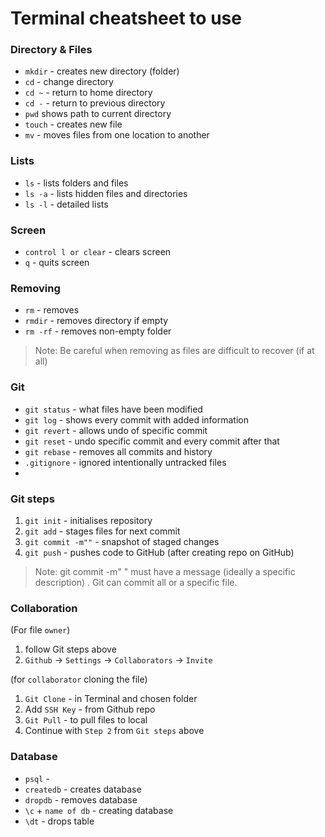 # Terminal cheatsheet to use 

### Directory & Files
* `mkdir` - creates new directory (folder)
* `cd` - change directory
* `cd ~` - return to home directory
* `cd -` - return to previous directory
* `pwd` shows path to current directory
* `touch` - creates new file
* `mv` - moves files from one location to another


### Lists
* `ls` - lists folders and files
* `ls -a`  - lists hidden files and directories
* `ls -l` - detailed lists

### Screen
* `control l or clear` - clears screen
* `q` - quits screen


### Removing
* `rm` - removes
* `rmdir` - removes directory if empty
* `rm -rf` - removes non-empty folder
>Note: Be careful when removing as files are difficult to recover (if at all)


### Git

* `git status` - what files have been modified
* `git log` - shows every commit with added information
* `git revert` - allows undo of specific commit
* `git reset` - undo specific commit and every commit after that
* `git rebase` - removes all commits and history
* `.gitignore` - ignored intentionally untracked files
* 

### Git steps
1. `git init` - initialises repository
2. `git add` - stages files for next commit
3. `git commit -m""` - snapshot of staged changes
4. `git push` - pushes code to GitHub (after creating repo on GitHub)


>Note: git commit -m" " must have a message (ideally a specific description) . Git can commit all or a specific file. 


### Collaboration

(For file `owner`)
1. follow Git steps above
2. `Github` -> `Settings` -> `Collaborators` -> `Invite`


(for `collaborator` cloning the file)
1. `Git Clone` - in Terminal and chosen folder
2. Add `SSH Key` - from Github  repo
3. `Git Pull` - to pull files to local 
4. Continue with `Step 2` from `Git steps` above



### Database

* `psql` - 
* `createdb` - creates database
* `dropdb` - removes database
* `\c` + `name of db` - creating database
* `\dt` - drops table


